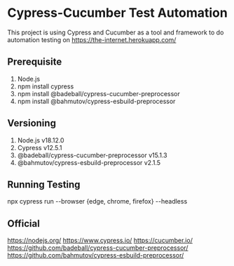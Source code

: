 # Cypress-Cucumber Test Automation
This project is using Cypress and Cucumber as a tool and framework to do automation testing on https://the-internet.herokuapp.com/

## Prerequisite
1. Node.js
2. npm install cypress
3. npm install @badeball/cypress-cucumber-preprocessor
4. npm install @bahmutov/cypress-esbuild-preprocessor

## Versioning
1. Node.js v18.12.0
2. Cypress v12.5.1
3. @badeball/cypress-cucumber-preprocessor v15.1.3
4. @bahmutov/cypress-esbuild-preprocessor v2.1.5

## Running Testing
npx cypress run --browser {edge, chrome, firefox} --headless

## Official
https://nodejs.org/
https://www.cypress.io/
https://cucumber.io/
https://github.com/badeball/cypress-cucumber-preprocessor/
https://github.com/bahmutov/cypress-esbuild-preprocessor/
